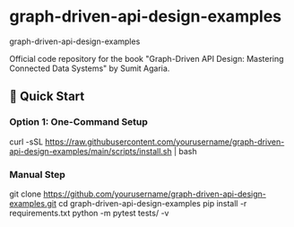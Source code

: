 # graph-driven-api-design-examples
graph-driven-api-design-examples

Official code repository for the book "Graph-Driven API Design: Mastering Connected Data Systems" by Sumit Agaria.

## 🚀 Quick Start

### Option 1: One-Command Setup

curl -sSL https://raw.githubusercontent.com/yourusername/graph-driven-api-design-examples/main/scripts/install.sh | bash

### Manual Step 
git clone https://github.com/yourusername/graph-driven-api-design-examples.git
cd graph-driven-api-design-examples
pip install -r requirements.txt
python -m pytest tests/ -v
